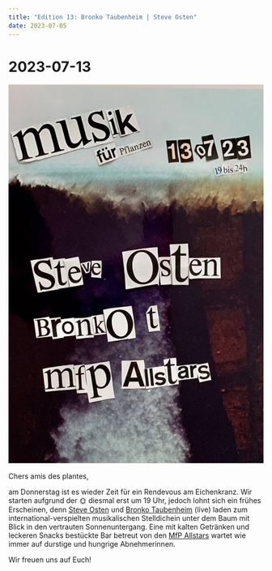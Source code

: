 ```yaml
---
title: "Edition 13: Bronko Taubenheim | Steve Osten"
date: 2023-07-05
---
```


# 2023-07-13

![](./230713.jpg)

Chers amis des plantes,

am Donnerstag ist es wieder Zeit für ein Rendevous am Eichenkranz.
Wir starten aufgrund der 🌞 diesmal erst um 19 Uhr, jedoch lohnt sich ein frühes Erscheinen, denn [Steve Osten](https://soundcloud.com/getlamour) und [Bronko Taubenheim](https://discogs.com/artist/7601911) (live) laden zum international-verspielten musikalischen Stelldichein unter dem Baum mit Blick in den vertrauten Sonnenuntergang. Eine mit kalten Getränken und leckeren Snacks bestückte Bar betreut von den [MfP Allstars](/about/) wartet wie immer auf durstige und hungrige Abnehmerinnen.

Wir freuen uns auf Euch!
